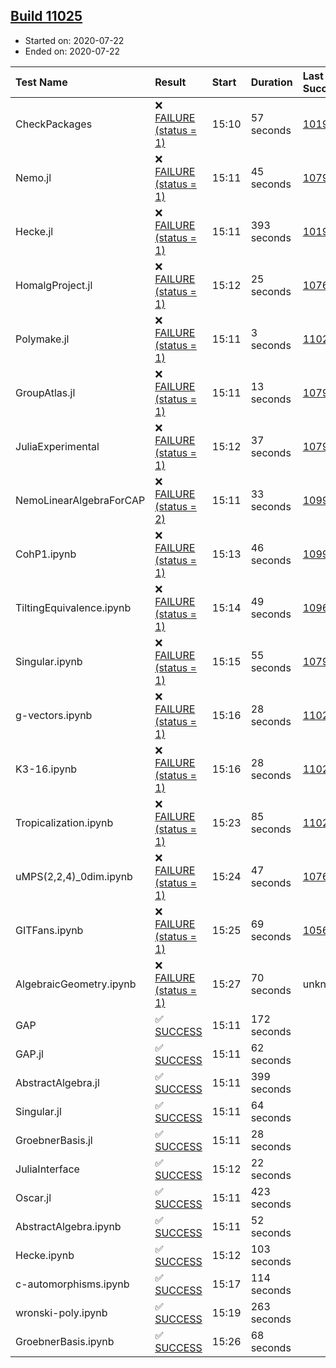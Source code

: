 ## [Build 11025](https://oscarci.mathematik.uni-kl.de/job/oscar/11025/)

* Started on: 2020-07-22
* Ended on: 2020-07-22

| Test Name    | Result | Start | Duration | Last Success | First Failure |
|:-------------|:-------|:------|:---------|:-------------|:--------------|
| CheckPackages | ❌ [FAILURE (status = 1)](https://oscarci.mathematik.uni-kl.de/job/oscar/11025/artifact/logs/build-11025/CheckPackages.log) | 15:10 | 57 seconds | [10197](https://oscarci.mathematik.uni-kl.de/job/oscar/10197/) | [10198](https://oscarci.mathematik.uni-kl.de/job/oscar/10198/) |
| Nemo.jl | ❌ [FAILURE (status = 1)](https://oscarci.mathematik.uni-kl.de/job/oscar/11025/artifact/logs/build-11025/Nemo.jl.log) | 15:11 | 45 seconds | [10790](https://oscarci.mathematik.uni-kl.de/job/oscar/10790/) | [10791](https://oscarci.mathematik.uni-kl.de/job/oscar/10791/) |
| Hecke.jl | ❌ [FAILURE (status = 1)](https://oscarci.mathematik.uni-kl.de/job/oscar/11025/artifact/logs/build-11025/Hecke.jl.log) | 15:11 | 393 seconds | [10197](https://oscarci.mathematik.uni-kl.de/job/oscar/10197/) | [10198](https://oscarci.mathematik.uni-kl.de/job/oscar/10198/) |
| HomalgProject.jl | ❌ [FAILURE (status = 1)](https://oscarci.mathematik.uni-kl.de/job/oscar/11025/artifact/logs/build-11025/HomalgProject.jl.log) | 15:12 | 25 seconds | [10765](https://oscarci.mathematik.uni-kl.de/job/oscar/10765/) | [10766](https://oscarci.mathematik.uni-kl.de/job/oscar/10766/) |
| Polymake.jl | ❌ [FAILURE (status = 1)](https://oscarci.mathematik.uni-kl.de/job/oscar/11025/artifact/logs/build-11025/Polymake.jl.log) | 15:11 | 3 seconds | [11023](https://oscarci.mathematik.uni-kl.de/job/oscar/11023/) | [11024](https://oscarci.mathematik.uni-kl.de/job/oscar/11024/) |
| GroupAtlas.jl | ❌ [FAILURE (status = 1)](https://oscarci.mathematik.uni-kl.de/job/oscar/11025/artifact/logs/build-11025/GroupAtlas.jl.log) | 15:11 | 13 seconds | [10790](https://oscarci.mathematik.uni-kl.de/job/oscar/10790/) | [10791](https://oscarci.mathematik.uni-kl.de/job/oscar/10791/) |
| JuliaExperimental | ❌ [FAILURE (status = 1)](https://oscarci.mathematik.uni-kl.de/job/oscar/11025/artifact/logs/build-11025/JuliaExperimental.log) | 15:12 | 37 seconds | [10790](https://oscarci.mathematik.uni-kl.de/job/oscar/10790/) | [10791](https://oscarci.mathematik.uni-kl.de/job/oscar/10791/) |
| NemoLinearAlgebraForCAP | ❌ [FAILURE (status = 2)](https://oscarci.mathematik.uni-kl.de/job/oscar/11025/artifact/logs/build-11025/NemoLinearAlgebraForCAP.log) | 15:11 | 33 seconds | [10999](https://oscarci.mathematik.uni-kl.de/job/oscar/10999/) | [11000](https://oscarci.mathematik.uni-kl.de/job/oscar/11000/) |
| CohP1.ipynb | ❌ [FAILURE (status = 1)](https://oscarci.mathematik.uni-kl.de/job/oscar/11025/artifact/logs/build-11025/CohP1.ipynb.log) | 15:13 | 46 seconds | [10999](https://oscarci.mathematik.uni-kl.de/job/oscar/10999/) | [11000](https://oscarci.mathematik.uni-kl.de/job/oscar/11000/) |
| TiltingEquivalence.ipynb | ❌ [FAILURE (status = 1)](https://oscarci.mathematik.uni-kl.de/job/oscar/11025/artifact/logs/build-11025/TiltingEquivalence.ipynb.log) | 15:14 | 49 seconds | [10962](https://oscarci.mathematik.uni-kl.de/job/oscar/10962/) | [10963](https://oscarci.mathematik.uni-kl.de/job/oscar/10963/) |
| Singular.ipynb | ❌ [FAILURE (status = 1)](https://oscarci.mathematik.uni-kl.de/job/oscar/11025/artifact/logs/build-11025/Singular.ipynb.log) | 15:15 | 55 seconds | [10790](https://oscarci.mathematik.uni-kl.de/job/oscar/10790/) | [10791](https://oscarci.mathematik.uni-kl.de/job/oscar/10791/) |
| g-vectors.ipynb | ❌ [FAILURE (status = 1)](https://oscarci.mathematik.uni-kl.de/job/oscar/11025/artifact/logs/build-11025/g-vectors.ipynb.log) | 15:16 | 28 seconds | [11023](https://oscarci.mathematik.uni-kl.de/job/oscar/11023/) | [11024](https://oscarci.mathematik.uni-kl.de/job/oscar/11024/) |
| K3-16.ipynb | ❌ [FAILURE (status = 1)](https://oscarci.mathematik.uni-kl.de/job/oscar/11025/artifact/logs/build-11025/K3-16.ipynb.log) | 15:16 | 28 seconds | [11023](https://oscarci.mathematik.uni-kl.de/job/oscar/11023/) | [11024](https://oscarci.mathematik.uni-kl.de/job/oscar/11024/) |
| Tropicalization.ipynb | ❌ [FAILURE (status = 1)](https://oscarci.mathematik.uni-kl.de/job/oscar/11025/artifact/logs/build-11025/Tropicalization.ipynb.log) | 15:23 | 85 seconds | [11024](https://oscarci.mathematik.uni-kl.de/job/oscar/11024/) | [11025](https://oscarci.mathematik.uni-kl.de/job/oscar/11025/) |
| uMPS(2,2,4)_0dim.ipynb | ❌ [FAILURE (status = 1)](https://oscarci.mathematik.uni-kl.de/job/oscar/11025/artifact/logs/build-11025/uMPS-2-2-4-_0dim.ipynb.log) | 15:24 | 47 seconds | [10765](https://oscarci.mathematik.uni-kl.de/job/oscar/10765/) | [10766](https://oscarci.mathematik.uni-kl.de/job/oscar/10766/) |
| GITFans.ipynb | ❌ [FAILURE (status = 1)](https://oscarci.mathematik.uni-kl.de/job/oscar/11025/artifact/logs/build-11025/GITFans.ipynb.log) | 15:25 | 69 seconds | [10566](https://oscarci.mathematik.uni-kl.de/job/oscar/10566/) | [10567](https://oscarci.mathematik.uni-kl.de/job/oscar/10567/) |
| AlgebraicGeometry.ipynb | ❌ [FAILURE (status = 1)](https://oscarci.mathematik.uni-kl.de/job/oscar/11025/artifact/logs/build-11025/AlgebraicGeometry.ipynb.log) | 15:27 | 70 seconds | unknown | unknown |
| GAP | ✅ [SUCCESS](https://oscarci.mathematik.uni-kl.de/job/oscar/11025/artifact/logs/build-11025/GAP.log) | 15:11 | 172 seconds |  |  |
| GAP.jl | ✅ [SUCCESS](https://oscarci.mathematik.uni-kl.de/job/oscar/11025/artifact/logs/build-11025/GAP.jl.log) | 15:11 | 62 seconds |  |  |
| AbstractAlgebra.jl | ✅ [SUCCESS](https://oscarci.mathematik.uni-kl.de/job/oscar/11025/artifact/logs/build-11025/AbstractAlgebra.jl.log) | 15:11 | 399 seconds |  |  |
| Singular.jl | ✅ [SUCCESS](https://oscarci.mathematik.uni-kl.de/job/oscar/11025/artifact/logs/build-11025/Singular.jl.log) | 15:11 | 64 seconds |  |  |
| GroebnerBasis.jl | ✅ [SUCCESS](https://oscarci.mathematik.uni-kl.de/job/oscar/11025/artifact/logs/build-11025/GroebnerBasis.jl.log) | 15:11 | 28 seconds |  |  |
| JuliaInterface | ✅ [SUCCESS](https://oscarci.mathematik.uni-kl.de/job/oscar/11025/artifact/logs/build-11025/JuliaInterface.log) | 15:12 | 22 seconds |  |  |
| Oscar.jl | ✅ [SUCCESS](https://oscarci.mathematik.uni-kl.de/job/oscar/11025/artifact/logs/build-11025/Oscar.jl.log) | 15:11 | 423 seconds |  |  |
| AbstractAlgebra.ipynb | ✅ [SUCCESS](https://oscarci.mathematik.uni-kl.de/job/oscar/11025/artifact/logs/build-11025/AbstractAlgebra.ipynb.log) | 15:11 | 52 seconds |  |  |
| Hecke.ipynb | ✅ [SUCCESS](https://oscarci.mathematik.uni-kl.de/job/oscar/11025/artifact/logs/build-11025/Hecke.ipynb.log) | 15:12 | 103 seconds |  |  |
| c-automorphisms.ipynb | ✅ [SUCCESS](https://oscarci.mathematik.uni-kl.de/job/oscar/11025/artifact/logs/build-11025/c-automorphisms.ipynb.log) | 15:17 | 114 seconds |  |  |
| wronski-poly.ipynb | ✅ [SUCCESS](https://oscarci.mathematik.uni-kl.de/job/oscar/11025/artifact/logs/build-11025/wronski-poly.ipynb.log) | 15:19 | 263 seconds |  |  |
| GroebnerBasis.ipynb | ✅ [SUCCESS](https://oscarci.mathematik.uni-kl.de/job/oscar/11025/artifact/logs/build-11025/GroebnerBasis.ipynb.log) | 15:26 | 68 seconds |  |  |
